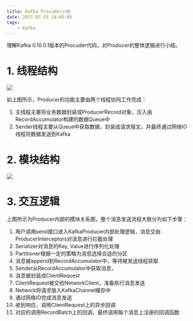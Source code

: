 ```yaml
---
title: Kafka Procuder小结
date: 2017-07-15 14:05:05
tags: 
	- Kafka
---
```


理解Kafka 0.10.0.1版本的Procuder代码，对Producer的整体逻辑进行小结。

<!-- more -->

# 1. 线程结构

![](http://og43lpuu1.bkt.clouddn.com/kafka_producer_analysis_01/png/01_producer_thread_structure.png)

如上图所示，Producer的功能主要由两个线程协同工作完成：
1. 主线程主要将业务数据封装成ProducerRecord对象，压入由RecordAccumulator构建的数据Queue中
2. Sender线程主要从Queue中获取数据，封装成请求报文，并最终通过网络IO线程将数据发送到Kafka

# 2. 模块结构

![](http://og43lpuu1.bkt.clouddn.com/kafka_producer_analysis_01/png/02_producer_modules_structure.png)



# 3. 交互逻辑

上图所示为Producer内部的模块关系图，整个消息发送流程大致分为如下步骤：
1. 用户调用send接口进入KafkaProducer内部处理逻辑，消息交由ProducerInterceptors对消息进行拦截处理
2. Serializer对消息的Key, Value进行序列化处理
3. Partitioner根据一定的策略为消息选择合适的分区
4. 消息被append到RecordAccumulator中，等待被发送线程获取
5. Sender从RecordAccumulator中获取消息，
6. 消息被封装成ClientRequest
7. ClientRequest被交给NetworkClient，准备执行消息发送
8. Network将请求放入KafkaChannel缓存中
9. 通过网络IO完成消息发送
10. 收到响应，调用ClientRequest上的异步回调
11. 对应的调用RecordBatch上的回调，最终调用每个消息上注册的回调函数


